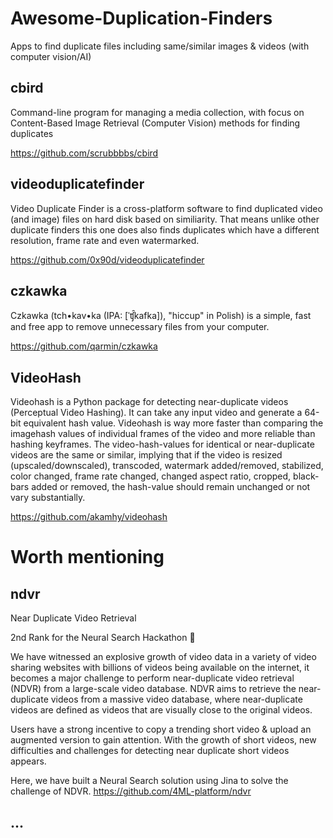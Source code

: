 # Awesome-Duplication-Finders
Apps to find duplicate files including same/similar images &amp; videos (with computer vision/AI)

## cbird
 Command-line program for managing a media collection, with focus on Content-Based Image Retrieval (Computer Vision) methods for finding duplicates
 
 https://github.com/scrubbbbs/cbird

 ## videoduplicatefinder
 Video Duplicate Finder is a cross-platform software to find duplicated video (and image) files on hard disk based on similiarity. That means unlike other duplicate finders this one does also finds duplicates which have a different resolution, frame rate and even watermarked.
 
 https://github.com/0x90d/videoduplicatefinder
 
 ## czkawka 
 Czkawka (tch•kav•ka (IPA: [ˈʧ̑kafka]), "hiccup" in Polish) is a simple, fast and free app to remove unnecessary files from your computer.
 
 https://github.com/qarmin/czkawka

## VideoHash
Videohash is a Python package for detecting near-duplicate videos (Perceptual Video Hashing). It can take any input video and generate a 64-bit equivalent hash value. Videohash is way more faster than comparing the imagehash values of individual frames of the video and more reliable than hashing keyframes.  The video-hash-values for identical or near-duplicate videos are the same or similar, implying that if the video is resized (upscaled/downscaled), transcoded, watermark added/removed, stabilized, color changed, frame rate changed, changed aspect ratio, cropped, black-bars added or removed, the hash-value should remain unchanged or not vary substantially.

https://github.com/akamhy/videohash

# Worth mentioning

## ndvr
Near Duplicate Video Retrieval

2nd Rank for the Neural Search Hackathon 🥈

We have witnessed an explosive growth of video data in a variety of video sharing websites with billions of videos being available on the internet, it becomes a major challenge to perform near-duplicate video retrieval (NDVR) from a large-scale video database. NDVR aims to retrieve the near-duplicate videos from a massive video database, where near-duplicate videos are defined as videos that are visually close to the original videos.

Users have a strong incentive to copy a trending short video & upload an augmented version to gain attention. With the growth of short videos, new difficulties and challenges for detecting near duplicate short videos appears.

Here, we have built a Neural Search solution using Jina to solve the challenge of NDVR.
https://github.com/4ML-platform/ndvr

## ...
